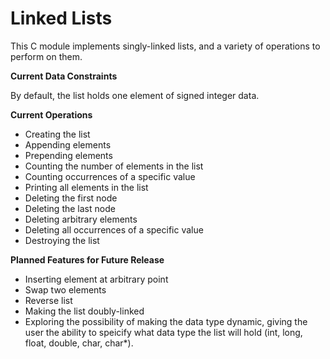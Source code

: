 # Linked Lists

This C module implements singly-linked lists, and a variety of operations to perform on them. 

**Current Data Constraints**

By default, the list holds one element of signed integer data. 

**Current Operations**

- Creating the list
- Appending elements
- Prepending elements
- Counting the number of elements in the list
- Counting occurrences of a specific value
- Printing all elements in the list
- Deleting the first node
- Deleting the last node
- Deleting arbitrary elements
- Deleting all occurrences of a specific value
- Destroying the list

**Planned Features for Future Release**

- Inserting element at arbitrary point
- Swap two elements
- Reverse list
- Making the list doubly-linked
- Exploring the possibility of making the data type dynamic, giving the user the ability to speicify what data type the list will hold (int, long, float, double, char, char*).
